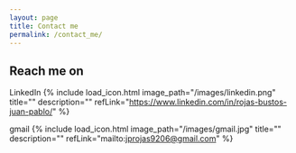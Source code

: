 ```yaml
---
layout: page
title: Contact me
permalink: /contact_me/
---
```



## Reach me on

LinkedIn {% include load_icon.html image_path="/images/linkedin.png" title="" description="" refLink="https://www.linkedin.com/in/rojas-bustos-juan-pablo/" %}
    
gmail {% include load_icon.html image_path="/images/gmail.jpg" title="" description="" refLink="mailto:jprojas9206@gmail.com" %}
